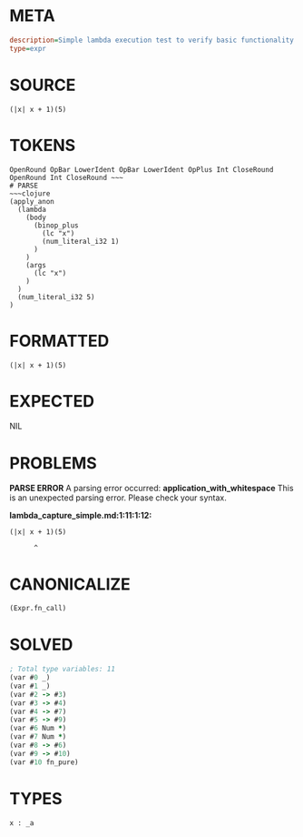 # META
~~~ini
description=Simple lambda execution test to verify basic functionality works
type=expr
~~~
# SOURCE
~~~roc
(|x| x + 1)(5)
~~~
# TOKENS
~~~text
OpenRound OpBar LowerIdent OpBar LowerIdent OpPlus Int CloseRound OpenRound Int CloseRound ~~~
# PARSE
~~~clojure
(apply_anon
  (lambda
    (body
      (binop_plus
        (lc "x")
        (num_literal_i32 1)
      )
    )
    (args
      (lc "x")
    )
  )
  (num_literal_i32 5)
)
~~~
# FORMATTED
~~~roc
(|x| x + 1)(5)
~~~
# EXPECTED
NIL
# PROBLEMS
**PARSE ERROR**
A parsing error occurred: **application_with_whitespace**
This is an unexpected parsing error. Please check your syntax.

**lambda_capture_simple.md:1:11:1:12:**
```roc
(|x| x + 1)(5)
```
          ^


# CANONICALIZE
~~~clojure
(Expr.fn_call)
~~~
# SOLVED
~~~clojure
; Total type variables: 11
(var #0 _)
(var #1 _)
(var #2 -> #3)
(var #3 -> #4)
(var #4 -> #7)
(var #5 -> #9)
(var #6 Num *)
(var #7 Num *)
(var #8 -> #6)
(var #9 -> #10)
(var #10 fn_pure)
~~~
# TYPES
~~~roc
x : _a
~~~
